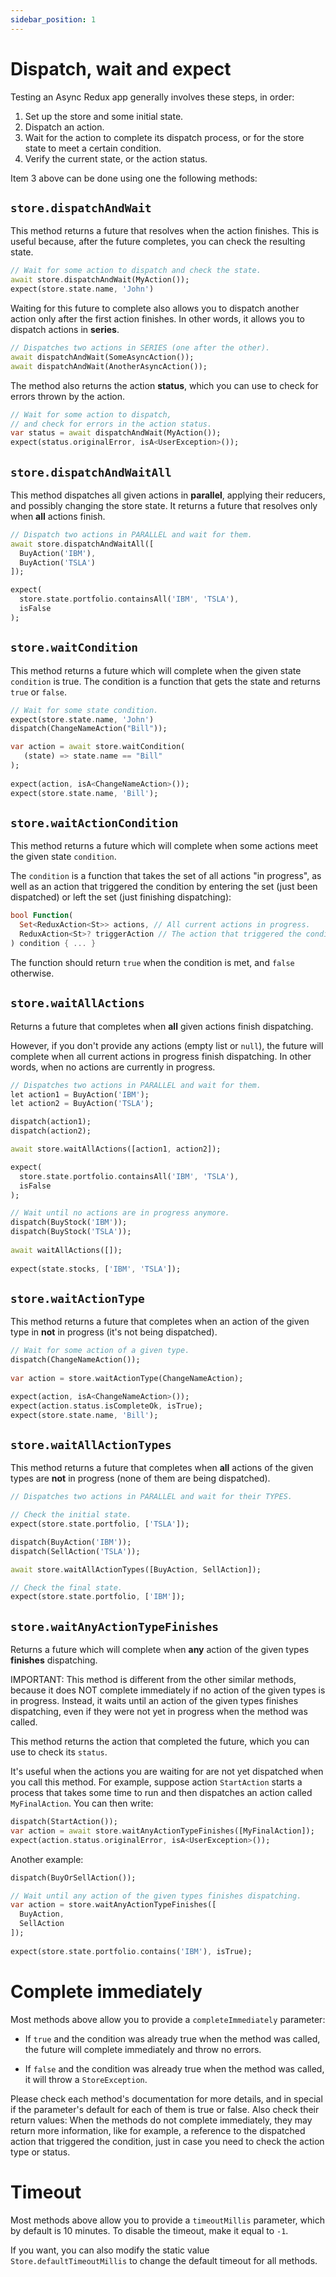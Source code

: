 ```yaml
---
sidebar_position: 1
---
```


# Dispatch, wait and expect

Testing an Async Redux app generally involves these steps, in order:

1. Set up the store and some initial state.
2. Dispatch an action.
3. Wait for the action to complete its dispatch process, or for the store state to meet
   a certain condition.
4. Verify the current state, or the action status.

Item 3 above can be done using one the following methods:

## `store.dispatchAndWait`

This method returns a future that resolves when the action finishes.
This is useful because, after the future completes,
you can check the resulting state.

```dart
// Wait for some action to dispatch and check the state. 
await store.dispatchAndWait(MyAction());
expect(store.state.name, 'John')
```

Waiting for this future to complete also allows you to dispatch another action only after
the first action finishes. In other words, it allows you to dispatch actions in **series**.

```dart
// Dispatches two actions in SERIES (one after the other).
await dispatchAndWait(SomeAsyncAction());
await dispatchAndWait(AnotherAsyncAction());
```

The method also returns the action **status**, which you can use to check for errors
thrown by the action.

```dart
// Wait for some action to dispatch, 
// and check for errors in the action status. 
var status = await dispatchAndWait(MyAction());
expect(status.originalError, isA<UserException>());
```

## `store.dispatchAndWaitAll`

This method dispatches all given actions in **parallel**, applying their reducers, and possibly
changing the store state. It returns a future that resolves only when **all** actions finish.

```dart
// Dispatch two actions in PARALLEL and wait for them.
await store.dispatchAndWaitAll([
  BuyAction('IBM'), 
  BuyAction('TSLA')
]);

expect(
  store.state.portfolio.containsAll('IBM', 'TSLA'), 
  isFalse
);
```

## `store.waitCondition`

This method returns a future which will complete when the given state `condition` is true.
The condition is a function that gets the state and returns `true` or `false`.

```dart
// Wait for some state condition.
expect(store.state.name, 'John')               
dispatch(ChangeNameAction("Bill"));

var action = await store.waitCondition(
   (state) => state.name == "Bill"
);
   
expect(action, isA<ChangeNameAction>());
expect(store.state.name, 'Bill');
```

## `store.waitActionCondition`

This method returns a future which will complete when some actions meet the given state `condition`.

The `condition` is a function that takes the set of all actions "in progress",
as well as an action that triggered the condition by entering the set (just been dispatched)
or left the set (just finishing dispatching):

```dart
bool Function(
  Set<ReduxAction<St>> actions, // All current actions in progress. 
  ReduxAction<St>? triggerAction // The action that triggered the condition.
) condition { ... }
```

The function should return `true` when the condition is met, and `false`
otherwise.

## `store.waitAllActions`

Returns a future that completes when **all** given actions finish dispatching.

However, if you don't provide any actions (empty list or `null`), the future will complete
when all current actions in progress finish dispatching. In other words, when no actions are
currently in progress.

```dart
// Dispatches two actions in PARALLEL and wait for them.
let action1 = BuyAction('IBM');
let action2 = BuyAction('TSLA');

dispatch(action1);
dispatch(action2);

await store.waitAllActions([action1, action2]);

expect(
  store.state.portfolio.containsAll('IBM', 'TSLA'), 
  isFalse
);
```

```dart
// Wait until no actions are in progress anymore.
dispatch(BuyStock('IBM'));
dispatch(BuyStock('TSLA')); 
 
await waitAllActions([]);
                 
expect(state.stocks, ['IBM', 'TSLA']);
```

## `store.waitActionType`

This method returns a future that completes when an action of the given type in **not** in
progress (it's not being dispatched).

```dart
// Wait for some action of a given type.
dispatch(ChangeNameAction());
 
var action = store.waitActionType(ChangeNameAction);

expect(action, isA<ChangeNameAction>());
expect(action.status.isCompleteOk, isTrue);
expect(store.state.name, 'Bill');
```

## `store.waitAllActionTypes`

This method returns a future that completes when **all** actions of the given types are **not** in
progress (none of them are being dispatched).

```dart
// Dispatches two actions in PARALLEL and wait for their TYPES.

// Check the initial state.
expect(store.state.portfolio, ['TSLA']);

dispatch(BuyAction('IBM'));
dispatch(SellAction('TSLA'));

await store.waitAllActionTypes([BuyAction, SellAction]);

// Check the final state.
expect(store.state.portfolio, ['IBM']);               
```

## `store.waitAnyActionTypeFinishes`

Returns a future which will complete when **any** action of the given types **finishes**
dispatching.

IMPORTANT: This method is different from the other similar methods, because
it does NOT complete immediately if no action of the given types is in progress.
Instead, it waits until an action of the given types finishes dispatching, even if they
were not yet in progress when the method was called.

This method returns the action that completed the future, which you can use to check
its `status`.

It's useful when the actions you are waiting for are not yet dispatched when you call this
method. For example, suppose action `StartAction` starts a process that takes some time
to run and then dispatches an action called `MyFinalAction`. You can then write:

```dart
dispatch(StartAction());
var action = await store.waitAnyActionTypeFinishes([MyFinalAction]);
expect(action.status.originalError, isA<UserException>());
```

Another example:

```dart
dispatch(BuyOrSellAction());

// Wait until any action of the given types finishes dispatching.   
var action = store.waitAnyActionTypeFinishes([
  BuyAction, 
  SellAction
]);
  
expect(store.state.portfolio.contains('IBM'), isTrue);
```

# Complete immediately

Most methods above allow you to provide a `completeImmediately` parameter:

* If `true` and the condition was already true when the method was called,
  the future will complete immediately and throw no errors.

* If `false` and the condition was already true when
  the method was called, it will throw a `StoreException`.

Please check each method's documentation for more details, and in special if the parameter's
default for each of them is true or false. Also check their return values: When the methods do not
complete immediately, they may return more information, like for example, a reference to the
dispatched action that triggered the condition, just in case you need to check the action type or
status.

# Timeout

Most methods above allow you to provide a `timeoutMillis` parameter, which by default is 10 minutes.
To disable the timeout, make it equal to `-1`.

If you want, you can also modify the static value `Store.defaultTimeoutMillis` to change the
default timeout for all methods.

